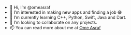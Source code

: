- 👋 Hi, I’m @omeasraf
- 👀 I’m interested in making new apps and finding a job 😁
- 🌱 I’m currently learning C++, Python, Swift, Java and Dart.
- 💞️ I’m looking to collaborate on any projects.
- 📫 You can read more about me at [Ome Asraf](https://omeasraf.com)
